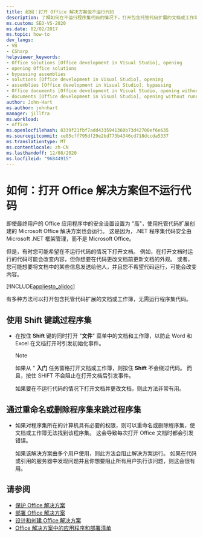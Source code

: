 ```yaml
---
title: 如何：打开 Office 解决方案但不运行代码
description: 了解如何在不运行程序集代码的情况下，打开包含托管代码扩展的文档或工作簿。
ms.custom: SEO-VS-2020
ms.date: 02/02/2017
ms.topic: how-to
dev_langs:
- VB
- CSharp
helpviewer_keywords:
- Office solutions [Office development in Visual Studio], opening
- opening Office solutions
- bypassing assemblies
- solutions [Office development in Visual Studio], opening
- assemblies [Office development in Visual Studio], bypassing
- Office documents [Office development in Visual Studio, opening without running code
- documents [Office development in Visual Studio], opening without running code
author: John-Hart
ms.author: johnhart
manager: jillfra
ms.workload:
- office
ms.openlocfilehash: 8339f21fbf7add4335941360b73d42700ef6e635
ms.sourcegitcommit: ce85cff795df29e2bd773b4346cd718dccda5337
ms.translationtype: MT
ms.contentlocale: zh-CN
ms.lasthandoff: 12/08/2020
ms.locfileid: "96844915"
---
```

# <a name="how-to-open-office-solutions-without-running-code"></a>如何：打开 Office 解决方案但不运行代码
  即使最终用户的 Office 应用程序中的安全设置设置为 "高"，使用托管代码扩展创建的 Microsoft Office 解决方案也会运行。 这是因为，.NET 程序集代码安全由 Microsoft .NET 框架管理，而不是 Microsoft Office。

 但是，有时您可能希望在不运行代码的情况下打开文档。 例如，在打开文档时运行的代码可能会改变内容，但你想要在代码更改文档前更新文档的外观。 或者，您可能想要将文档中的某些信息发送给他人，并且您不希望代码运行，可能会改变内容。

 [!INCLUDE[appliesto_alldoc](../vsto/includes/appliesto-alldoc-md.md)]

 有多种方法可以打开包含托管代码扩展的文档或工作簿，无需运行程序集代码。

## <a name="to-bypass-the-assembly-by-using-the-shift-key"></a>使用 Shift 键跳过程序集

- 在按住 **Shift** 键的同时打开 "**文件**" 菜单中的文档和工作簿，以防止 Word 和 Excel 在文档打开时引发初始化事件。

    > [!NOTE]
    > 如果从 " **入门** 任务窗格打开文档或工作簿，则按住 **Shift** 不会绕过代码。 而且，按住 SHIFT 不会阻止在打开文档后引发事件。

     如果要在不运行代码的情况下打开文档并更改文档，则此方法非常有用。

## <a name="to-bypass-an-assembly-by-renaming-or-removing-it"></a>通过重命名或删除程序集来跳过程序集

- 如果对程序集所在的计算机具有必要的权限，则可以重命名或删除程序集，使文档或工作簿无法找到该程序集。 这会导致每次打开 Office 文档时都会引发错误。

     如果该解决方案由多个用户使用，则此方法会阻止解决方案运行。 如果在代码或引用的服务器中发现问题并且你想要阻止所有用户执行该问题，则这会很有用。

## <a name="see-also"></a>请参阅
- [保护 Office 解决方案](../vsto/securing-office-solutions.md)
- [部署 Office 解决方案](../vsto/deploying-an-office-solution.md)
- [设计和创建 Office 解决方案](../vsto/designing-and-creating-office-solutions.md)
- [Office 解决方案中的应用程序和部署清单](../vsto/application-and-deployment-manifests-in-office-solutions.md)

